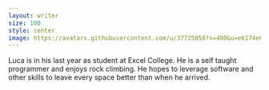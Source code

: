 ```yaml
---
layout: writer
size: 100
style: center
image: https://avatars.githubusercontent.com/u/37725858?s=400&u=e6174e60e903ab3624609c87ed728206b021c9e6&v=4
---
```


Luca is in his last year as student at Excel College. He is a self taught programmer and enjoys rock climbing. He hopes to leverage software and other skills to leave every space better than when he arrived.